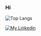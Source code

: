 ### Hi
<!-- 
![YOUR github stats](https://github-readme-stats.vercel.app/api?username=LucasMartinsUthi) -->
![Top Langs](https://github-readme-stats.vercel.app/api/top-langs/?username=LucasMartinsUthi&hide=TeX&layout=compact&theme=dracula)
<!-- 
![TypeScript](https://img.shields.io/badge/TypeScript-007ACC?style=for-the-badge&logo=typescript&logoColor=white)
![JavaScript](https://img.shields.io/badge/JavaScript-323330?style=for-the-badge&logo=javascript&logoColor=F7DF1E) -->
[![My Linkedin](https://img.shields.io/badge/LinkedIn-0077B5?style=for-the-badge&logo=linkedin&logoColor=white)](https://www.linkedin.com/in/lucas-martins-dos-santos-85aa65185/)
